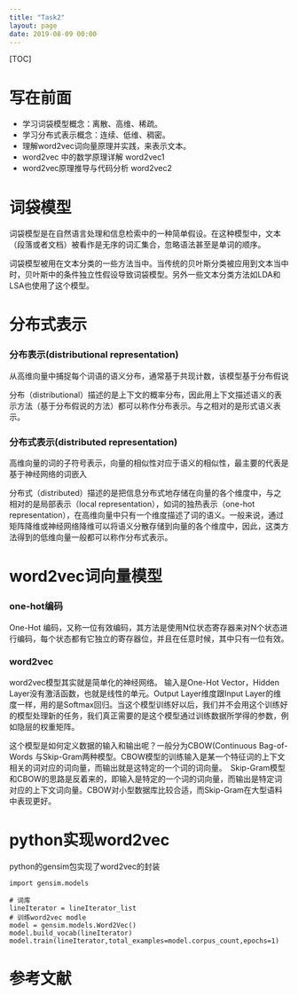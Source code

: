 ```yaml
---
title: "Task2"
layout: page
date: 2019-08-09 00:00
---
```

[TOC]

# 写在前面
- 学习词袋模型概念：离散、高维、稀疏。
- 学习分布式表示概念：连续、低维、稠密。
- 理解word2vec词向量原理并实践，来表示文本。
- word2vec 中的数学原理详解  word2vec1 
- word2vec原理推导与代码分析  word2vec2

# 词袋模型
词袋模型是在自然语言处理和信息检索中的一种简单假设。在这种模型中，文本（段落或者文档）被看作是无序的词汇集合，忽略语法甚至是单词的顺序。

词袋模型被用在文本分类的一些方法当中。当传统的贝叶斯分类被应用到文本当中时，贝叶斯中的条件独立性假设导致词袋模型。另外一些文本分类方法如LDA和LSA也使用了这个模型。

# 分布式表示
### 分布表示(distributional representation)
从高维向量中捕捉每个词语的语义分布，通常基于共现计数，该模型基于分布假说

分布（distributional）描述的是上下文的概率分布，因此用上下文描述语义的表示方法（基于分布假说的方法）都可以称作分布表示。与之相对的是形式语义表示。

### 分布式表示(distributed representation)
高维向量的词的子符号表示，向量的相似性对应于语义的相似性，最主要的代表是基于神经网络的词嵌入

分布式（distributed）描述的是把信息分布式地存储在向量的各个维度中，与之相对的是局部表示（local representation），如词的独热表示（one-hot representation），在高维向量中只有一个维度描述了词的语义。一般来说，通过矩阵降维或神经网络降维可以将语义分散存储到向量的各个维度中，因此，这类方法得到的低维向量一般都可以称作分布式表示。

# word2vec词向量模型
### one-hot编码
One-Hot 编码，又称一位有效编码，其方法是使用N位状态寄存器来对N个状态进行编码，每个状态都有它独立的寄存器位，并且在任意时候，其中只有一位有效。

### word2vec
word2vec模型其实就是简单化的神经网络。
输入是One-Hot Vector，Hidden Layer没有激活函数，也就是线性的单元。Output Layer维度跟Input Layer的维度一样，用的是Softmax回归。当这个模型训练好以后，我们并不会用这个训练好的模型处理新的任务，我们真正需要的是这个模型通过训练数据所学得的参数，例如隐层的权重矩阵。

这个模型是如何定义数据的输入和输出呢？一般分为CBOW(Continuous Bag-of-Words 与Skip-Gram两种模型。CBOW模型的训练输入是某一个特征词的上下文相关的词对应的词向量，而输出就是这特定的一个词的词向量。　Skip-Gram模型和CBOW的思路是反着来的，即输入是特定的一个词的词向量，而输出是特定词对应的上下文词向量。CBOW对小型数据库比较合适，而Skip-Gram在大型语料中表现更好。

# python实现word2vec
python的gensim包实现了word2vec的封装

```
import gensim.models

# 词库
lineIterator = lineIterator_list
# 训练word2vec modle
model = gensim.models.Word2Vec()
model.build_vocab(lineIterator)
model.train(lineIterator,total_examples=model.corpus_count,epochs=1)
```

# 参考文献
